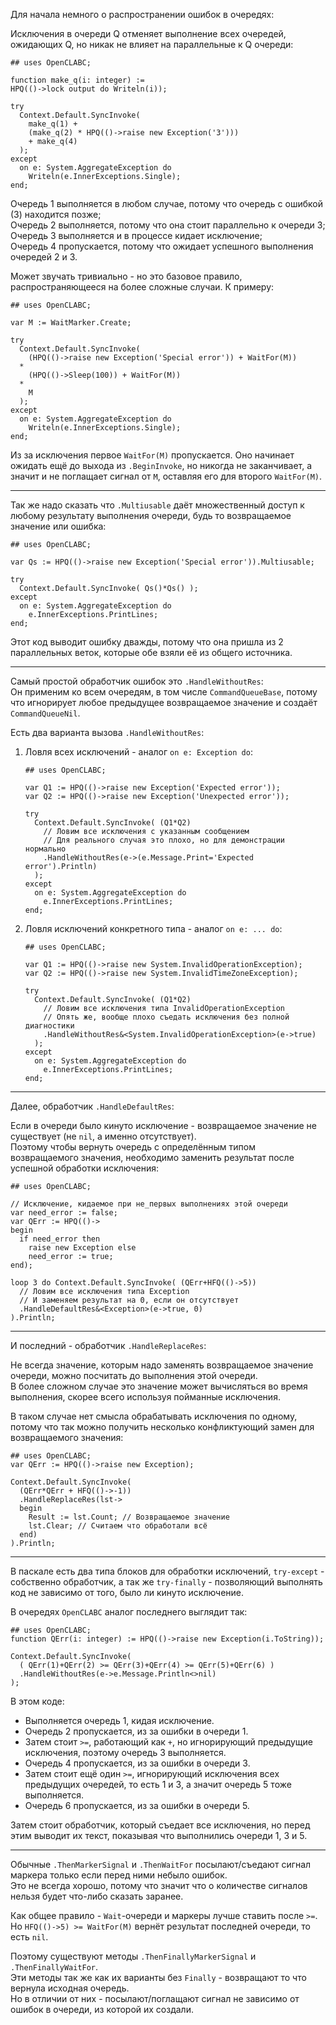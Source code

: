 


Для начала немного о распространении ошибок в очередях:

Исключения в очереди Q отменяет выполнение всех очередей, ожидающих Q,
но никак не влияет на параллельные к Q очереди:
```
## uses OpenCLABC;

function make_q(i: integer) :=
HPQ(()->lock output do Writeln(i));

try
  Context.Default.SyncInvoke(
    make_q(1) +
    (make_q(2) * HPQ(()->raise new Exception('3')))
    + make_q(4)
  );
except
  on e: System.AggregateException do
    Writeln(e.InnerExceptions.Single);
end;
```
Очередь 1 выполняется в любом случае, потому что очередь с ошибкой (3) находится позже;\
Очередь 2 выполняется, потому что она стоит параллельно к очереди 3;\
Очередь 3 выполняется и в процессе кидает исключение;\
Очередь 4 пропускается, потому что ожидает успешного выполнения очередей 2 и 3.

Может звучать тривиально - но это базовое правило, распространяющееся на более сложные случаи. К примеру:
```
## uses OpenCLABC;

var M := WaitMarker.Create;

try
  Context.Default.SyncInvoke(
    (HPQ(()->raise new Exception('Special error')) + WaitFor(M))
  *
    (HPQ(()->Sleep(100)) + WaitFor(M))
  *
    M
  );
except
  on e: System.AggregateException do
    Writeln(e.InnerExceptions.Single);
end;
```
Из за исключения первое `WaitFor(M)` пропускается. Оно начинает ожидать
ещё до выхода из `.BeginInvoke`, но никогда не заканчивает, а значит
и не поглащает сигнал от `M`, оставляя его для второго `WaitFor(M)`.

---

Так же надо сказать что `.Multiusable` даёт множественный доступ
к любому результату выполнения очереди, будь то возвращаемое значение или ошибка:
```
## uses OpenCLABC;

var Qs := HPQ(()->raise new Exception('Special error')).Multiusable;

try
  Context.Default.SyncInvoke( Qs()*Qs() );
except
  on e: System.AggregateException do
    e.InnerExceptions.PrintLines;
end;
```
Этот код выводит ошибку дважды, потому что она пришла из 2 параллельных веток, которые обе взяли её из общего источника.

---

Самый простой обработчик ошибок это `.HandleWithoutRes`:\
Он применим ко всем очередям, в том числе `CommandQueueBase`, потому что игнорирует любое предыдущее
возвращаемое значение и создаёт `CommandQueueNil`.

Есть два варианта вызова `.HandleWithoutRes`:

1. Ловля всех исключений - аналог `on e: Exception do`:
   ```
   ## uses OpenCLABC;

   var Q1 := HPQ(()->raise new Exception('Expected error'));
   var Q2 := HPQ(()->raise new Exception('Unexpected error'));

   try
     Context.Default.SyncInvoke( (Q1*Q2)
       // Ловим все исключения с указанным сообщением
       // Для реального случая это плохо, но для демонстрации нормально
       .HandleWithoutRes(e->(e.Message.Print='Expected error').Println)
     );
   except
     on e: System.AggregateException do
       e.InnerExceptions.PrintLines;
   end;
   ```
2. Ловля исключений конкретного типа - аналог `on e: ... do`:
   ```
   ## uses OpenCLABC;

   var Q1 := HPQ(()->raise new System.InvalidOperationException);
   var Q2 := HPQ(()->raise new System.InvalidTimeZoneException);

   try
     Context.Default.SyncInvoke( (Q1*Q2)
       // Ловим все исключения типа InvalidOperationException
	   // Опять же, вообще плохо съедать исключения без полной диагностики
       .HandleWithoutRes&<System.InvalidOperationException>(e->true)
     );
   except
     on e: System.AggregateException do
       e.InnerExceptions.PrintLines;
   end;
   ```

---

Далее, обработчик `.HandleDefaultRes`:

Если в очереди было кинуто исключение - возвращаемое значение не существует (не `nil`, а именно отсутствует).\
Поэтому чтобы вернуть очередь с определённым типом возвращаемого значения,
необходимо заменить результат после успешной обработки исключения:
```
## uses OpenCLABC;

// Исключение, кидаемое при не_первых выполнениях этой очереди
var need_error := false;
var QErr := HPQ(()->
begin
  if need_error then
    raise new Exception else
    need_error := true;
end);

loop 3 do Context.Default.SyncInvoke( (QErr+HFQ(()->5))
  // Ловим все исключения типа Exception
  // И заменяем результат на 0, если он отсутствует
  .HandleDefaultRes&<Exception>(e->true, 0)
).Println;
```

---

И последний - обработчик `.HandleReplaceRes`:

Не всегда значение, которым надо заменять возвращаемое значение очереди, можно посчитать до выполнения этой очереди.\
В более сложном случае это значение может вычисляться во время выполнения, скорее всего используя пойманные исключения.

В таком случае нет смысла обрабатывать исключения по одному, потому что так
можно получить несколько конфликтующий замен для возвращаемого значения:
```
## uses OpenCLABC;
var QErr := HPQ(()->raise new Exception);

Context.Default.SyncInvoke(
  (QErr*QErr + HFQ(()->-1))
  .HandleReplaceRes(lst->
  begin
    Result := lst.Count; // Возвращаемое значение
    lst.Clear; // Считаем что обработали всё
  end)
).Println;
```

---

В паскале есть два типа блоков для обработки исключений, `try-except` - собственно обработчик,
а так же `try-finally` - позволяющий выполнять код не зависимо от того, было ли кинуто исключение.

В очередях `OpenCLABC` аналог последнего выглядит так:
```
## uses OpenCLABC;
function QErr(i: integer) := HPQ(()->raise new Exception(i.ToString));

Context.Default.SyncInvoke(
  ( QErr(1)+QErr(2) >= QErr(3)+QErr(4) >= QErr(5)+QErr(6) )
  .HandleWithoutRes(e->e.Message.Println<>nil)
);
```
В этом коде:
- Выполняется очередь 1, кидая исключение.
- Очередь 2 пропускается, из за ошибки в очереди 1.
- Затем стоит `>=`, работающий как `+`, но игнорирующий предыдущие исключения, поэтому очередь 3 выполняется.
- Очередь 4 пропускается, из за ошибки в очереди 3.
- Затем стоит ещё один `>=`, игнорирующий исключения всех предыдущих очередей, то есть 1 и 3, а значит очередь 5 тоже выполняется.
- Очередь 6 пропускается, из за ошибки в очереди 5.

Затем стоит обработчик, который съедает все исключения, но перед этим выводит их текст, показывая что выполнились очереди 1, 3 и 5.

---

Обычные `.ThenMarkerSignal` и `.ThenWaitFor` посылают/съедают сигнал маркера только если перед ними небыло ошибок.\
Это не всегда хорошо, потому что значит что о количестве сигналов нельзя будет что-либо сказать заранее.

Как общее правило - `Wait`-очереди и маркеры лучше ставить после `>=`.
Но `HFQ(()->5) >= WaitFor(M)` вернёт результат последней очереди, то есть `nil`.

Поэтому существуют методы `.ThenFinallyMarkerSignal` и `.ThenFinallyWaitFor`.\
Эти методы так же как их варианты без `Finally` - возвращают то что вернула исходная очередь.\
Но в отличии от них - посылают/поглащают сигнал не зависимо от ошибок в очереди, из которой их создали.



